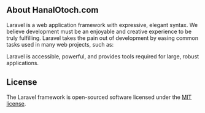 ## About HanalOtoch.com

Laravel is a web application framework with expressive, elegant syntax. We believe development must be an enjoyable and creative experience to be truly fulfilling. Laravel takes the pain out of development by easing common tasks used in many web projects, such as:

Laravel is accessible, powerful, and provides tools required for large, robust applications.

## License

The Laravel framework is open-sourced software licensed under the [MIT license](https://opensource.org/licenses/MIT).
